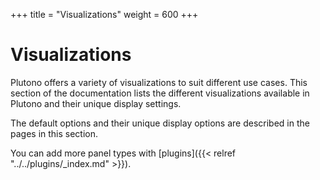 +++
title = "Visualizations"
weight = 600
+++

# Visualizations

Plutono offers a variety of visualizations to suit different use cases. This section of the documentation lists the different visualizations available in Plutono and their unique display settings.

The default options and their unique display options are described in the pages in this section.

You can add more panel types with [plugins]({{< relref "../../plugins/_index.md" >}}).
